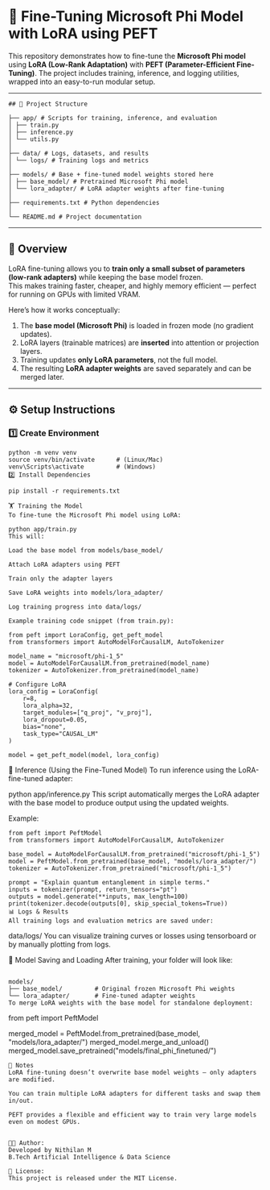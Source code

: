 # 🚀 Fine-Tuning Microsoft Phi Model with LoRA using PEFT

This repository demonstrates how to fine-tune the **Microsoft Phi model** using **LoRA (Low-Rank Adaptation)** with **PEFT (Parameter-Efficient Fine-Tuning)**. The project includes training, inference, and logging utilities, wrapped into an easy-to-run modular setup.

---
```
## 📂 Project Structure

├── app/ # Scripts for training, inference, and evaluation
│ ├── train.py
│ ├── inference.py
│ └── utils.py
│
├── data/ # Logs, datasets, and results
│ └── logs/ # Training logs and metrics
│
├── models/ # Base + fine-tuned model weights stored here
│ ├── base_model/ # Pretrained Microsoft Phi model
│ └── lora_adapter/ # LoRA adapter weights after fine-tuning
│
├── requirements.txt # Python dependencies
│
└── README.md # Project documentation
```


---

## 🧠 Overview

LoRA fine-tuning allows you to **train only a small subset of parameters (low-rank adapters)** while keeping the base model frozen.  
This makes training faster, cheaper, and highly memory efficient — perfect for running on GPUs with limited VRAM.

Here’s how it works conceptually:

1. The **base model (Microsoft Phi)** is loaded in frozen mode (no gradient updates).
2. LoRA layers (trainable matrices) are **inserted** into attention or projection layers.
3. Training updates **only LoRA parameters**, not the full model.
4. The resulting **LoRA adapter weights** are saved separately and can be merged later.

---

## ⚙️ Setup Instructions

### 1️⃣ Create Environment

```
python -m venv venv
source venv/bin/activate      # (Linux/Mac)
venv\Scripts\activate         # (Windows)
2️⃣ Install Dependencies

pip install -r requirements.txt

🏋️ Training the Model
To fine-tune the Microsoft Phi model using LoRA:

python app/train.py
This will:

Load the base model from models/base_model/

Attach LoRA adapters using PEFT

Train only the adapter layers

Save LoRA weights into models/lora_adapter/

Log training progress into data/logs/

Example training code snippet (from train.py):

from peft import LoraConfig, get_peft_model
from transformers import AutoModelForCausalLM, AutoTokenizer

model_name = "microsoft/phi-1_5"
model = AutoModelForCausalLM.from_pretrained(model_name)
tokenizer = AutoTokenizer.from_pretrained(model_name)

# Configure LoRA
lora_config = LoraConfig(
    r=8,
    lora_alpha=32,
    target_modules=["q_proj", "v_proj"],
    lora_dropout=0.05,
    bias="none",
    task_type="CAUSAL_LM"
)

model = get_peft_model(model, lora_config)
```
🧪 Inference (Using the Fine-Tuned Model)
To run inference using the LoRA-fine-tuned adapter:


python app/inference.py
This script automatically merges the LoRA adapter with the base model to produce output using the updated weights.

Example:
```
from peft import PeftModel
from transformers import AutoModelForCausalLM, AutoTokenizer

base_model = AutoModelForCausalLM.from_pretrained("microsoft/phi-1_5")
model = PeftModel.from_pretrained(base_model, "models/lora_adapter/")
tokenizer = AutoTokenizer.from_pretrained("microsoft/phi-1_5")

prompt = "Explain quantum entanglement in simple terms."
inputs = tokenizer(prompt, return_tensors="pt")
outputs = model.generate(**inputs, max_length=100)
print(tokenizer.decode(outputs[0], skip_special_tokens=True))
📊 Logs & Results
All training logs and evaluation metrics are saved under:

```

data/logs/
You can visualize training curves or losses using tensorboard or by manually plotting from logs.

🧩 Model Saving and Loading
After training, your folder will look like:

```

models/
├── base_model/         # Original frozen Microsoft Phi weights
└── lora_adapter/       # Fine-tuned adapter weights
To merge LoRA weights with the base model for standalone deployment:

```

from peft import PeftModel

merged_model = PeftModel.from_pretrained(base_model, "models/lora_adapter/")
merged_model.merge_and_unload()
merged_model.save_pretrained("models/final_phi_finetuned/")
```
🧰 Notes
LoRA fine-tuning doesn’t overwrite base model weights — only adapters are modified.

You can train multiple LoRA adapters for different tasks and swap them in/out.

PEFT provides a flexible and efficient way to train very large models even on modest GPUs.


🧑‍💻 Author:
Developed by Nithilan M
B.Tech Artificial Intelligence & Data Science

🪪 License:
This project is released under the MIT License.








